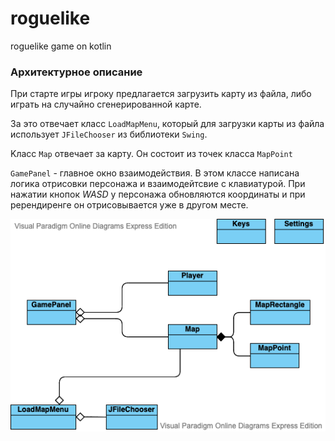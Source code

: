 # roguelike 
roguelike game on kotlin


### Архитектурное описание


При старте игры игроку предлагается загрузить карту из файла, либо играть на случайно сгенерированной карте. 

За это отвечает класс `LoadMapMenu`, который для загрузки карты из файла использует `JFileChooser` из библиотеки `Swing`.  

Kласс `Map` отвечает за карту. Он состоит из точек класса `MapPoint`


`GamePanel` - главное окно взаимодействия. В этом классе написана логика отрисовки персонажа и взаимодейтсвие с клавиатурой.
При нажатии кнопок *WASD* у персонажа обновляются координаты и при ререндиренге он отрисовывается уже в другом месте.



![rogue classes](./src/main/kotlin/docs/rogClasses.png)